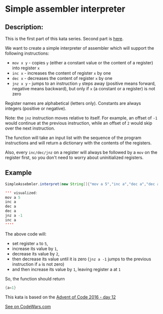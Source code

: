 # Simple assembler interpreter

## Description:

This is the first part of this kata series. Second part is [here](https://www.codewars.com/kata/assembler-interpreter-part-ii/).

We want to create a simple interpreter of assembler which will support the following instructions:

- `mov x y` - copies `y` (either a constant value or the content of a register) into register `x`
- `inc x` - increases the content of register `x` by one
- `dec x` - decreases the content of register `x` by one
- `jnz x y` - jumps to an instruction `y` steps away (positive means forward, negative means backward), but only if `x` (a constant or a register) is not zero

Register names are alphabetical (letters only). Constants are always integers (positive or negative).

Note: the `jnz` instruction moves relative to itself. For example, an offset of `-1` would continue at the previous instruction, while an offset of `2` would skip over the next instruction.

The function will take an input list with the sequence of the program instructions and will return a dictionary with the contents of the registers.

Also, every `inc/dec/jnz` on a register will always be followed by a `mov` on the register first, so you don't need to worry about uninitialized registers.

## Example
```java
SimpleAssebmler.interpret(new String[]{"mov a 5","inc a","dec a","dec a","jnz a -1","inc a"});

''' visualized:
mov a 5
inc a
dec a
dec a
jnz a -1
inc a
''''
```

The above code will:
- set register `a` to `5`,
- increase its value by `1`,
- decrease its value by `2`,
- then decrease its value until it is zero (`jnz a -1` jumps to the previous instruction if `a` is not zero)
- and then increase its value by `1`, leaving register a at `1`

So, the function should return
```java
{a=1}
```

This kata is based on the [Advent of Code 2016 - day 12](https://adventofcode.com/2016/day/12)

[See on CodeWars.com](http://www.codewars.com/kata/simple-assembler-interpreter)
